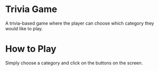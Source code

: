 # Trivia Game
A trivia-based game where the player can choose which category they would like to play.

# How to Play
Simply choose a category and click on the buttons on the screen.
